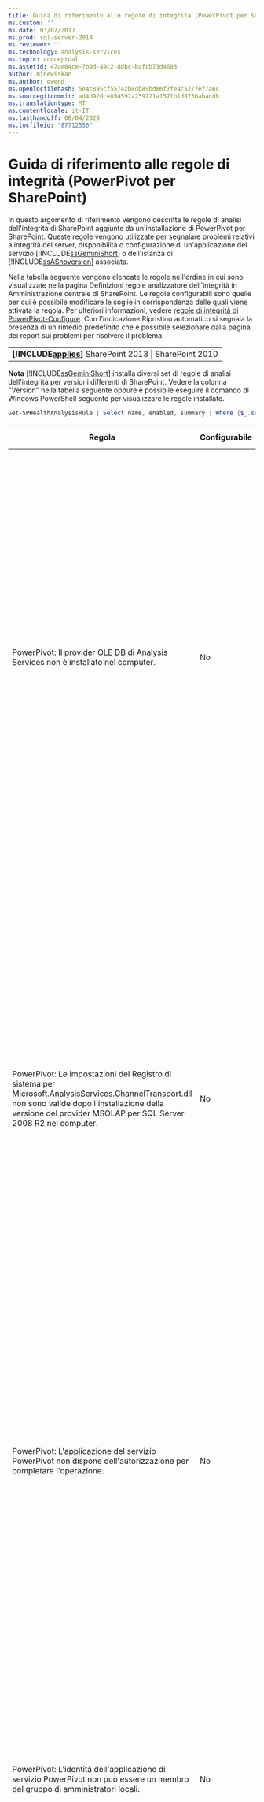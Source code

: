 ```yaml
---
title: Guida di riferimento alle regole di integrità (PowerPivot per SharePoint) | Microsoft Docs
ms.custom: ''
ms.date: 03/07/2017
ms.prod: sql-server-2014
ms.reviewer: ''
ms.technology: analysis-services
ms.topic: conceptual
ms.assetid: 47ae04ce-7b9d-49c2-8dbc-bafcb73d4603
author: minewiskan
ms.author: owend
ms.openlocfilehash: 5e4c895cf55742b8db89bd86f7fe4c5277ef7a6c
ms.sourcegitcommit: ad4d92dce894592a259721a1571b1d8736abacdb
ms.translationtype: MT
ms.contentlocale: it-IT
ms.lasthandoff: 08/04/2020
ms.locfileid: "87712556"
---
```

# <a name="health-rules-reference-powerpivot-for-sharepoint"></a>Guida di riferimento alle regole di integrità (PowerPivot per SharePoint)
  In questo argomento di riferimento vengono descritte le regole di analisi dell'integrità di SharePoint aggiunte da un'installazione di PowerPivot per SharePoint. Queste regole vengono utilizzate per segnalare problemi relativi a integrità del server, disponibilità o configurazione di un'applicazione del servizio [!INCLUDE[ssGeminiShort](../../includes/ssgeminishort-md.md)] o dell'istanza di [!INCLUDE[ssASnoversion](../../includes/ssasnoversion-md.md)] associata.  
  
 Nella tabella seguente vengono elencate le regole nell'ordine in cui sono visualizzate nella pagina Definizioni regole analizzatore dell'integrità in Amministrazione centrale di SharePoint. Le regole configurabili sono quelle per cui è possibile modificare le soglie in corrispondenza delle quali viene attivata la regola. Per ulteriori informazioni, vedere [regole di integrità di PowerPivot-Configure](configure-power-pivot-health-rules.md). Con l'indicazione Ripristino automatico si segnala la presenza di un rimedio predefinito che è possibile selezionare dalla pagina dei report sui problemi per risolvere il problema.  
  
||  
|-|  
|**[!INCLUDE[applies](../../includes/applies-md.md)]** SharePoint 2013 &#124; SharePoint 2010|  
  
 **Nota** [!INCLUDE[ssGeminiShort](../../includes/ssgeminishort-md.md)] installa diversi set di regole di analisi dell'integrità per versioni differenti di SharePoint. Vedere la colonna "Version" nella tabella seguente oppure è possibile eseguire il comando di Windows PowerShell seguente per visualizzare le regole installate.  
  
```powershell
Get-SPHealthAnalysisRule | Select name, enabled, summary | Where {$_.summary -like "*power*"}  | Format-Table -Property * -AutoSize | Out-Default  
```  
  
|Regola|Configurabile|Ripristino automatico|Versione|Descrizione|  
|----------|------------------|-----------------|-------------|-----------------|  
|PowerPivot: Il provider OLE DB di Analysis Services non è installato nel computer.|No|No|SharePoint 2010|Il provider OLE DB per Analysis Services non è installato nel server o la versione installata è errata. Questa regola viene visualizzata quando la farm di SharePoint include istanze di Excel Services su server applicazioni che non dispongono di PowerPivot per SharePoint. La regola avvisa che il provider OLE DB di Analysis Services utilizzato da Excel Services per la connessione ai dati PowerPivot non è installato. Per risolvere il problema, installare il provider OLE DB su ciascun server Excel Services in cui non è installato il provider OLE DB di Analysis Services. È possibile scaricare e installare il provider OLE DB di Analysis Services dall'Area download Microsoft. Per altre informazioni, vedere [Installazione del provider OLE DB di Analysis Services nei server di SharePoint](../../sql-server/install/install-the-analysis-services-ole-db-provider-on-sharepoint-servers.md).|  
|PowerPivot: Le impostazioni del Registro di sistema per Microsoft.AnalysisServices.ChannelTransport.dll non sono valide dopo l'installazione della versione del provider MSOLAP per SQL Server 2008 R2 nel computer.|No|Sì|SharePoint 2010|Si tratta di un problema di configurazione del server. È probabile che ChannelTransport.dll non sia registrato nell'assembly globale. Eseguire il ripristino automatico per questa regola per registrare il file con estensione dll in ogni server che dispone di un'installazione di PowerPivot per SharePoint. In alternativa, è possibile eseguire regasm.exe manualmente per registrare il file. Se il servizio timer di SharePoint non è in esecuzione come amministratore locale, potrebbe essere richiesta la registrazione manuale. Il mancato aggiornamento delle impostazioni del Registro di sistema ha come conseguenza un rallentamento delle comunicazioni server tra Excel Services e il servizio di sistema PowerPivot e può comportare errori di connessione in determinate configurazioni di sicurezza.|  
|PowerPivot: L'applicazione del servizio PowerPivot non dispone dell'autorizzazione per completare l'operazione.|No|No|SharePoint 2010|Questa regola controlla se l'identità dell'applicazione del servizio PowerPivot è proprietaria del database dell'applicazione server di PowerPivot e dispone di autorizzazioni amministrative sull'istanza di SQL Server Analysis Services locale. Queste autorizzazioni vengono concesse automaticamente durante l'installazione e la distribuzione, tuttavia, se questo passaggio non viene completato, verrà generata questa regola di integrità.|  
|PowerPivot: L'identità dell'applicazione di servizio PowerPivot non può essere un membro del gruppo di amministratori locali.|No|No|SharePoint 2010|Si tratta di una procedura consigliata che consente di migliorare la sicurezza complessiva della distribuzione. Se è stata configurata l'applicazione del servizio PowerPivot per l'esecuzione in un account che appartiene al gruppo amministratori locale, è necessario impostare l'account del servizio su uno non appartenente a tale gruppo. Si consiglia di utilizzare un account dedicato con meno privilegi per ogni servizio. In questo modo, viene fornito l'isolamento del servizio ed è più facile controllare gli account di accesso. Per ulteriori informazioni sulla modifica dell'account del servizio, vedere [configurare gli account del servizio PowerPivot](configure-power-pivot-service-accounts.md).|  
|PowerPivot: l'istanza di Analysis Services è in esecuzione in modalità tabulare, ma l'impostazione di configurazione che specifica questa modalità è disabilitata.|No|No|SharePoint 2010|Questa regola verifica se nell'istanza di SQL Server Analysis Services in un'installazione di PowerPivot per SharePoint la proprietà server `DeploymentMode` è impostata su 1. Se la proprietà è impostata su un altro valore o il servizio timer di SharePoint che esegue il controllo della regola non dispone delle autorizzazioni per aprire il file, questa regola avrà esito negativo. Per altre informazioni sulla proprietà DeploymentMode, vedere [Determinare la modalità server di un'istanza di Analysis Services](../instances/determine-the-server-mode-of-an-analysis-services-instance.md).|  
|PowerPivot: Processo timer di aggiornamento dati PowerPivot disabilitato.|No|No|SharePoint 2013<br /><br /> SharePoint 2010|Controllare le impostazioni del processo timer per verificare che tale processo sia abilitato. Se non si utilizza la funzionalità dell'aggiornamento dati PowerPivot, è possibile ignorare questa regola. Per ulteriori informazioni, vedere [aggiornamento dati PowerPivot con SharePoint 2010](../powerpivot-data-refresh-with-sharepoint-2010.md).|  
|PowerPivot: Le informazioni sull'account di servizio di SQL Server Analysis Services (PowerPivot) gestite da Gestione configurazione SQL Server sono diverse da quelle gestite da Amministrazione centrale SharePoint.|No|No|SharePoint 2010|Questa regola controlla se le informazioni sull'account del servizio in Gestione configurazione SQL Server sono identiche alle informazioni sull'account gestito in Amministrazione centrale per la stessa istanza di Analysis Services. Se gli account sono diversi, viene aggiunta una voce al report relativo al problema e alla soluzione in modo da poter modificare le informazioni sull'account del servizio in Gestione configurazione SQL Server impostandole sull'account specificato in Amministrazione centrale. Gestione configurazione SQL Server non è uno strumento supportato per la modifica di nome utente o password di un account del servizio in un'installazione di PowerPivot per SharePoint. L'utilizzo di Amministrazione centrale consente di utilizzare la funzionalità degli account gestiti in SharePoint. Ancora più importante, se la farm include più server PowerPivot per SharePoint, la presenza di impostazioni dell'account del servizio incoerenti può causare l'interruzione delle operazioni di elaborazione e query nel server che dispone di informazioni errate sul servizio.<br /><br /> Su un solo server, le cartelle di lavoro di PowerPivot funzioneranno temporaneamente quando si attiva questa regola, ma si consiglia di correggere il problema appena possibile. Le autorizzazioni di database e file system vengono aggiornate utilizzando le informazioni dell'account specificate in Amministrazione centrale.|  
|PowerPivot: la soluzione farm distribuita non è aggiornata.|No|Sì|SharePoint 2010|Un'installazione di PowerPivot per SharePoint utilizza una soluzione a livello di farm e una soluzione a livello di applicazione Web per installare le funzionalità. Questa regola indica che la soluzione della farm non è aggiornata rispetto alla versione o al server o forse alla soluzione Web. Più probabilmente, si tratta di un problema relativo alla distribuzione del server. Per risolvere questo problema, considerare l'esecuzione del programma di installazione di SQL Server per ripristinare una delle installazioni di PowerPivot per SharePoint nella farm. Per ulteriori informazioni sulle soluzioni in un'installazione di PowerPivot per SharePoint, vedere [distribuire soluzioni PowerPivot in SharePoint](deploy-power-pivot-solutions-to-sharepoint.md).|  
|PowerPivot: Utilizzo complessivo della CPU troppo elevato.|Sì|No|SharePoint 2010|Questa regola consente di segnalare l'utilizzo della CPU a livello di sistema. L'utilizzo complessivo della CPU viene monitorato in quanto utilizzato dal servizio di sistema PowerPivot per misurare l'integrità del server, per il bilanciamento del carico basato su integrità fra più server PowerPivot per SharePoint in una farm. Considerare l'aggiunta di un altro server applicazioni alla farm e lo spostamento delle applicazioni che richiedono un utilizzo intenso della CPU in quel server.|  
|PowerPivot: Analysis Services non dispone di risorse di CPU sufficienti per eseguire le operazioni richieste.|Sì|No|SharePoint 2010|La quantità di risorse di CPU disponibile per il processo di Analysis Services (msmdsrv.exe) non è sufficiente per il livello di attività su questo server. Considerare l'aggiunta di un altro server PowerPivot per SharePoint alla farm. Per ulteriori informazioni, vedere [elenco di controllo per la distribuzione: scalabilità orizzontale mediante l'aggiunta di server PowerPivot a una farm di SharePoint 2010](../../sql-server/install/deployment-checklist-scale-out-adding-powerpivot-servers-sharepoint-2010-farm.md).|  
|PowerPivot: Analysis Services non dispone di memoria sufficiente per eseguire le operazioni richieste.|No|No|SharePoint 2010|Questa regola viene attivata quando è rimasto solo il 5% di memoria disponibile per Analysis Services. Un'istanza di SQL Server Analysis Services in un server applicazioni SharePoint deve disporre sempre di una piccola quantità di memoria di riserva inutilizzata. Poiché il server è associato alla memoria per la maggior parte delle operazioni, funziona meglio se non viene eseguito fino al limite massimo.<br /><br /> Per impostazione predefinita, vengono generati avvisi relativi alla memoria insufficiente quando la memoria disponibile raggiunge il 5%. È possibile impostare un valore più alto o più basso modificando le impostazioni nell'istanza di Analysis Services. Per ulteriori informazioni, vedere [regole di integrità di PowerPivot-Configure](configure-power-pivot-health-rules.md).<br /><br /> Il 5% di memoria inutilizzata viene calcolato come percentuale della memoria allocata ad Analysis Services. Se, ad esempio, si dispone di 200 GB di memoria totale e per Analysis Services ne viene allocato l'80% (o 160 GB), il 5% di memoria inutilizzata corrisponde al 5% di 160 GB (o 8 GB).|  
|PowerPivot: Il numero elevato di connessioni indica che devono essere distribuiti più server per gestire il carico corrente.|Sì|No|SharePoint 2010|Per impostazione predefinita, questa regola di analisi dell'integrità viene attivata quando il numero di connessioni utente distinte è superiore a 100. Questo valore predefinito è arbitrario (non è basato sulle specifiche hardware del server o sull'attività utente), pertanto è possibile aumentare o diminuire il valore a seconda della capacità del server e dell'attività utente nell'ambiente. Per ulteriori informazioni, vedere [regole di integrità di PowerPivot-Configure](configure-power-pivot-health-rules.md).|  
|PowerPivot: Il rapporto tra eventi di caricamento e connessioni è troppo elevato.|Sì|No|SharePoint 2013<br /><br /> SharePoint 2010|Per impostazione predefinita, questa regola di analisi dell'integrità viene attivata quando la percentuale di eventi di caricamento rispetto agli eventi di connessione supera il 50% dell'intero periodo di raccolta dei dati (per impostazione predefinita 4 ore). Un rapporto così alto indica un numero molto elevato di connessioni a cartelle di lavoro univoche o impostazioni di riduzione della cache troppo aggressive (per cui le cartelle di lavoro vengono rapidamente scaricate e rimosse dal sistema, mentre le richieste per tali dati sono ancora attive). Per evitare falsi positivi, devono essere presenti almeno 20 connessioni ogni periodo di 4 ore prima di poter calcolare il rapporto. È possibile basare questa regola di analisi dell'integrità su un rapporto diverso. Per ulteriori informazioni, vedere [regole di integrità di PowerPivot-Configure](configure-power-pivot-health-rules.md). Per altre informazioni sulla configurazione della cache, vedere [configurare l'utilizzo dello spazio su disco &#40;PowerPivot per SharePoint&#41;](configure-disk-space-usage-power-pivot-for-sharepoint.md).|  
|PowerPivot: Sono stati trovati più file minidump nella directory log, indicando un arresto anomalo del programma.|No|No|SharePoint 2013<br /><br /> SharePoint 2010|I file di minidump vengono generati durante un arresto anomalo del programma per acquisire informazioni sullo stato dell'applicazione del servizio PowerPivot prima del blocco. Queste informazioni possono essere inviate a Microsoft e utilizzate per la risoluzione dei problemi. Questa regola viene attivata quando vengono rilevati file con estensione dmp nel server. La regola fornisce un collegamento al file reperibile nella cartella \OLAP\Log dell'istanza di PowerPivot per SharePoint. Si noti che non è possibile utilizzare un editor di testo per visualizzare il contenuto del file. La visualizzazione di un file di minidump richiede il download e l'installazione di uno strumento di debug separato. Per altre informazioni, vedere [Strumenti di debug per Windows](/windows-hardware/drivers/debugger/).|  
|PowerPivot: Lo spazio su disco non è sufficiente nell'unità in cui i dati PowerPivot vengono memorizzati nella cache.|Sì|No|SharePoint 2010|Per impostazione predefinita, questa regola di integrità viene attivata quando lo spazio su disco è minore del 5% sull'unità disco in cui si trova la cartella di backup. Per ulteriori informazioni sull'impostazione di questa percentuale, vedere [regole di integrità di PowerPivot-Configure](configure-power-pivot-health-rules.md). Per ulteriori informazioni sull'utilizzo del disco, vedere [configurare l'utilizzo dello spazio su disco &#40;PowerPivot per SharePoint&#41;](configure-disk-space-usage-power-pivot-for-sharepoint.md).|  
|PowerPivot: I dati di utilizzo vengono aggiornati alla frequenza prevista.|Sì|No|SharePoint 2013<br /><br /> SharePoint 2010|In PowerPivot per SharePoint viene utilizzato il sistema di raccolta dati di utilizzo incorporato per raccogliere la metrica relativa alle connessioni, all'aggiornamento dati e ai tempi di risposta alle query. I dati di utilizzo vengono archiviati nel database dell'applicazione del servizio PowerPivot che, a sua volta, aggiorna una cartella di lavoro di PowerPivot (PowerPivot Management Data.xlsx) che fornisce dati ai report in Dashboard di gestione PowerPivot. Questa regola indica che i dati di utilizzo non vengono spostati nel file PowerPivot Management Data.xlsx con frequenza sufficiente. Il timestamp nel file con estensione xlsx viene utilizzato dalla regola come prova dell'aggiornamento del file. Se sono presenti altri problemi nel sistema di raccolta dei dati di utilizzo che minano l'accuratezza dei dati, non verranno rilevati da questa regola. Per risolvere questo errore, controllare i processi timer per verificare che siano in esecuzione. Per altre informazioni sulla raccolta dei dati di utilizzo, vedere [configurare la raccolta dati di utilizzo per &#40;PowerPivot per SharePoint](configure-usage-data-collection-for-power-pivot-for-sharepoint.md).|  
|PowerPivot: l'account del processo MidTier deve disporre dell'autorizzazione ' Full Read ' per tutti i applicazioni SPWebApplications associati.|No|Sì|SharePoint 2013<br /><br /> SharePoint 2010|L'identità dell'applicazione del servizio PowerPivot deve disporre delle autorizzazioni di **lettura complete** per accedere ai database del contenuto di SharePoint per conto di utenti che dispongono di autorizzazioni di sola visualizzazione per un documento. Per determinare quale account viene utilizzato come identità dell'applicazione del servizio PowerPivot, aprire la pagina **Configura account di servizio** in Amministrazione centrale. Molto probabilmente, l'applicazione del servizio è in esecuzione nel pool di applicazioni del servizio **Sistema di servizi Web di SharePoint** o in un pool di applicazioni dedicato. Anche se questa regola fornisce un'opzione di correzione automatica, si otterranno risultati migliori se si concedono manualmente le autorizzazioni eseguendo le operazioni seguenti:<br /><br /> 1) In Amministrazione centrale fare clic su **Gestisci applicazioni Web**.<br /><br /> 2) Selezionare un sito Web e quindi fare clic su **Criteri utenti**.<br /><br /> 3) Fare clic su **Aggiungi utenti**.<br /><br /> 4) Selezionare (Tutte le aree) e fare clic su **Avanti**.<br /><br /> 5) in utenti immettere l'identità dell'applicazione del servizio PowerPivot, quindi fare clic sulla casella di controllo **lettura completa** . Fare clic su **Fine**.<br /><br /> 7) Verificare la correzione. In Monitoraggio scegliere **Controlla definizioni regole**. Trovare e aprire la regola PowerPivot. Fare clic su **Esegui adesso**. Tornare a **Controlla problemi e soluzioni** per verificare che la regola sia scomparsa.|  
|PowerPivot: il Servizio di accesso secondario (seclogon) è disabilitato|No|No|SharePoint 2013<br /><br /> SharePoint 2010|Servizio di accesso secondario viene utilizzato per generare immagini di anteprima delle cartelle di lavoro di PowerPivot nella Raccolta PowerPivot. Per impostazione predefinita, il Servizio di accesso secondario è impostato sull'avvio manuale. Se il servizio è disabilitato, la generazione delle immagini di anteprima non riesce. Inoltre, i log ULS contengono l'errore seguente: "l'errore 1058 può avere come origine la causa del fatto che il servizio di Windows" accesso secondario "è disabilitato".<br /><br /> Per verificare la configurazione del servizio, usare l'applicazione console Servizi per individuare il Servizio di accesso secondario e modificare il **Tipo di avvio** su **Manuale**. Se il servizio non può essere abilitato, è possibile che i criteri di gruppo siano impostati per disabilitarlo. Rivolgersi all'amministratore per verificare questa ipotesi.<br /><br /> Dopo che il servizio è stato abilitato, immagini di anteprima o snapshot vengono aggiornate nel tempo. Facoltativamente, è possibile forzare l'aggiornamento riavviando il servizio, quindi aprendo e salvando di nuovo le pagine delle proprietà di un rapporto specifico. Per ulteriori informazioni, vedere [la pagina relativa alla modalità di utilizzo della raccolta PowerPivot](https://go.microsoft.com/fwlink/?LinkId=246462).|  
|PowerPivot: ADOMD.NET non è installato in un front-end Web configurato per l'amministrazione centrale|No|No|SharePoint 2013<br /><br /> SharePoint 2010|ADOMD.NET è una libreria client di Analysis Services che supporta la connessione a un database Analysis Services. In una distribuzione di PowerPivot per SharePoint, ADOMD.NET fornisce l'accesso ai report incorporati nel dashboard di gestione PowerPivot in Amministrazione centrale. I report incorporati sono di fatto cartelle di lavoro di PowerPivot contenenti dati Analysis Services incorporati. Il dashboard di gestione utilizza ADOMD.NET per inviare una richiesta di connessione al server che carica i dati contenuti nella cartella di lavoro.<br /><br /> Nelle topologie che includono Amministrazione centrale in esecuzione su un server front-end Web autonomo, è necessario installare ADOMD.NET manualmente per visualizzare questi report nel dashboard di gestione. Per altre informazioni, vedere [Installare ADOMD.NET in server front-end Web in cui viene eseguita Amministrazione centrale](../../sql-server/install/install-adomd-net-on-web-front-end-servers-running-central-administration.md).|  
